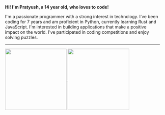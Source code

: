 **Hi! I'm Pratyush, a 14 year old, who loves to code!**

I'm a passionate programmer with a strong interest in technology. I've been coding for 7 years and am proficient in Python, currently learning Rust and JavaScript. I'm interested in building applications that make a positive impact on the world. I've participated in coding competitions and enjoy solving puzzles.

---
<a href="https://github.com">
  <img height=200 align="center" src="https://github-readme-stats.vercel.app/api?username=pratyushV-l&theme=noctis_minimus&show_icons=true&hide_border=true&border_radius=10&hide_rank=true&custom_title=STATS.md" />
</a>
<a href="https://github.com">
  <img height=200 align="center" src="https://github-readme-stats.vercel.app/api/top-langs/?username=pratyushv-l&layout=compact&theme=noctis_minimus&hide_border=true&border_radius=10&langs_count=8&card_width=320" />
</a>
<!---
pratyushV-l/pratyushV-l is a ✨ special ✨ repository because its `README.md` (this file) appears on your GitHub profile.
You can click the Preview link to take a look at your changes.
--->
